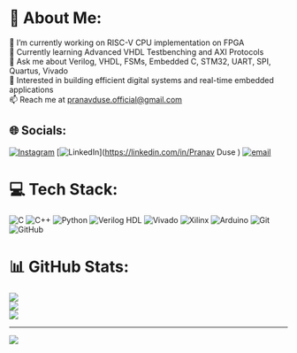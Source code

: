 # 💫 About Me:
🔭 I’m currently working on RISC-V CPU implementation on FPGA<br>🌱 Currently learning Advanced VHDL Testbenching and AXI Protocols<br>💬 Ask me about Verilog, VHDL, FSMs, Embedded C, STM32, UART, SPI, Quartus, Vivado<br>🧠 Interested in building efficient digital systems and real-time embedded applications<br>📫 Reach me at pranavduse.official@gmail.com


## 🌐 Socials:
[![Instagram](https://img.shields.io/badge/Instagram-%23E4405F.svg?logo=Instagram&logoColor=white)](https://instagram.com/pranav_duse) [![LinkedIn](https://img.shields.io/badge/LinkedIn-%230077B5.svg?logo=linkedin&logoColor=white)](https://linkedin.com/in/Pranav Duse  ) [![email](https://img.shields.io/badge/Email-D14836?logo=gmail&logoColor=white)](mailto:dusepranav@gmail.com) 

# 💻 Tech Stack:
![C](https://img.shields.io/badge/c-%2300599C.svg?style=for-the-badge&logo=c&logoColor=white)
![C++](https://img.shields.io/badge/c++-%2300599C.svg?style=for-the-badge&logo=c%2B%2B&logoColor=white) 
![Python](https://img.shields.io/badge/python-3670A0?style=for-the-badge&logo=python&logoColor=ffdd54) 
![Verilog HDL](https://img.shields.io/badge/Verilog%20HDL-blue?style=for-the-badge&logo=verilog&logoColor=white&color=informational)
![Vivado](https://img.shields.io/badge/Vivado-Design%20Suite-yellow?style=for-the-badge&logo=xilinx&logoColor=white)
![Xilinx](https://img.shields.io/badge/Xilinx-FPGA-red?style=for-the-badge&logo=xilinx&logoColor=white)
![Arduino](https://img.shields.io/badge/-Arduino-00979D?style=for-the-badge&logo=Arduino&logoColor=white) 
![Git](https://img.shields.io/badge/git-%23F05033.svg?style=for-the-badge&logo=git&logoColor=white) 
![GitHub](https://img.shields.io/badge/github-%23121011.svg?style=for-the-badge&logo=github&logoColor=white)
# 📊 GitHub Stats:
![](https://github-readme-stats.vercel.app/api?username=crypticbeast-zip&theme=github_dark&hide_border=false&include_all_commits=false&count_private=false)<br/>
![](https://nirzak-streak-stats.vercel.app/?user=crypticbeast-zip&theme=github_dark&hide_border=false)<br/>
![](https://github-readme-stats.vercel.app/api/top-langs/?username=crypticbeast-zip&theme=github_dark&hide_border=false&include_all_commits=false&count_private=false&layout=compact)

---
[![](https://visitcount.itsvg.in/api?id=crypticbeast-zip&icon=0&color=0)](https://visitcount.itsvg.in)

<!-- Proudly created with GPRM ( https://gprm.itsvg.in ) -->
